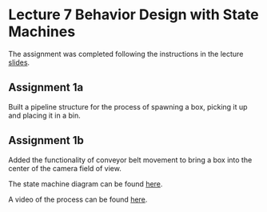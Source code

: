 # Lecture 7 Behavior Design with State Machines
The assignment was completed following the instructions in the lecture [slides](OMTP_LEC_7_BEHAVIOR_DESIGN_WITH_STATE_MACHINES.pdf).

## Assignment 1a
Built a pipeline structure for the process of spawning a box, picking it up and placing it in a bin.

## Assignment 1b
Added the functionality of conveyor belt movement to bring a box into the center of the camera field of view.

The state machine diagram can be found [here](State_machine.png).

A video of the process can be found [here](https://youtu.be/wnEyKtnJhFk).
